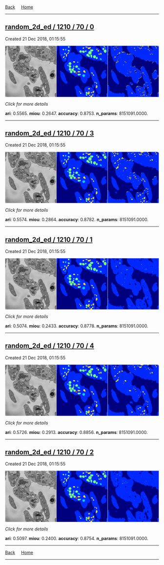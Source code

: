 
[Back](..)&nbsp;&nbsp;&nbsp;&nbsp;&nbsp;[Home](https://leapmanlab.github.io/snapshots)

---

<div class="summary"><a href="0"><h2>random_2d_ed / 1210 / 70 / 0</h2></a><p>Created 21 Dec 2018, 01:15:55
</p><a href="0"><img src="0/media/summary.png" align="center"></a><p>
<i>Click for more details</i>
</p></div>

**ari**: 0.5565. **miou**: 0.2647. **accuracy**: 0.8753. **n_params**: 8151091.0000. 

---

<div class="summary"><a href="3"><h2>random_2d_ed / 1210 / 70 / 3</h2></a><p>Created 21 Dec 2018, 01:15:55
</p><a href="3"><img src="3/media/summary.png" align="center"></a><p>
<i>Click for more details</i>
</p></div>

**ari**: 0.5574. **miou**: 0.2864. **accuracy**: 0.8782. **n_params**: 8151091.0000. 

---

<div class="summary"><a href="1"><h2>random_2d_ed / 1210 / 70 / 1</h2></a><p>Created 21 Dec 2018, 01:15:55
</p><a href="1"><img src="1/media/summary.png" align="center"></a><p>
<i>Click for more details</i>
</p></div>

**ari**: 0.5074. **miou**: 0.2433. **accuracy**: 0.8778. **n_params**: 8151091.0000. 

---

<div class="summary"><a href="4"><h2>random_2d_ed / 1210 / 70 / 4</h2></a><p>Created 21 Dec 2018, 01:15:55
</p><a href="4"><img src="4/media/summary.png" align="center"></a><p>
<i>Click for more details</i>
</p></div>

**ari**: 0.5726. **miou**: 0.2913. **accuracy**: 0.8856. **n_params**: 8151091.0000. 

---

<div class="summary"><a href="2"><h2>random_2d_ed / 1210 / 70 / 2</h2></a><p>Created 21 Dec 2018, 01:15:55
</p><a href="2"><img src="2/media/summary.png" align="center"></a><p>
<i>Click for more details</i>
</p></div>

**ari**: 0.5097. **miou**: 0.2400. **accuracy**: 0.8754. **n_params**: 8151091.0000. 

---

[Back](..)&nbsp;&nbsp;&nbsp;&nbsp;&nbsp;[Home](https://leapmanlab.github.io/snapshots)

---